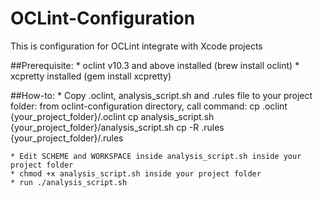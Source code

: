 # OCLint-Configuration
This is configuration for OCLint integrate with Xcode projects

##Prerequisite:
	* oclint v10.3 and above installed (brew install oclint)
	* xcpretty installed (gem install xcpretty)

##How-to:
	* Copy .oclint, analysis_script.sh and .rules file to your project folder:
		from oclint-configuration directory, call command:
			cp .oclint {your_project_folder}/.oclint
			cp analysis_script.sh {your_project_folder}/analysis_script.sh
			cp -R .rules {your_project_folder}/.rules

	* Edit SCHEME and WORKSPACE inside analysis_script.sh inside your project folder
	* chmod +x analysis_script.sh inside your project folder
	* run ./analysis_script.sh